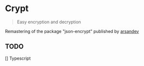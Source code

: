 # Crypt

> Easy encryption and decryption

Remastering of the package "json-encrypt" published by [arsandev](https://github.com/arsandev)

## TODO

[] Typescript
